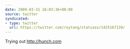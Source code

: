 ```yaml
---
date: 2009-03-31 16:03:36+00:00
source: twitter
syndicated:
- type: twitter
  url: https://twitter.com/roytang/statuses/1425167139/
---
```


Trying out http://hunch.com